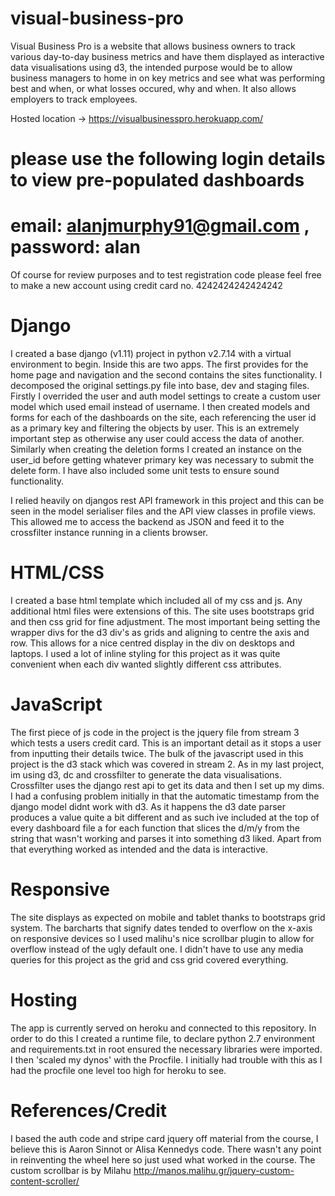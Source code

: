 # visual-business-pro
Visual Business Pro is a website that allows business owners to track various day-to-day business
metrics and have them displayed as interactive data visualisations using d3, the intended purpose would be to allow business
managers to home in on key metrics and see what was performing best and when, or what losses occured, why and when. It also allows
employers to track employees.

Hosted location -> https://visualbusinesspro.herokuapp.com/
# please use the following login details to view pre-populated dashboards
# email: alanjmurphy91@gmail.com , password: alan

Of course for review purposes and to test registration code please feel free to make a new account using credit card no.  4242424242424242


# Django
I created a base django (v1.11) project in python v2.7.14 with a virtual environment to begin. Inside this are two apps. The first provides for the home page and navigation
and the second contains the sites functionality. I decomposed the original settings.py file into base, dev and staging files.
Firstly I overrided the user and auth model settings to create a custom user model which used email instead of username. I then created models and forms
for each of the dashboards on the site, each referencing the user id as a primary key and filtering the objects by user. This is an 
extremely important step as otherwise any user could access the data of another. Similarly when creating the deletion forms I created
an instance on the user_id before getting whatever primary key was necessary to submit the delete form. I have also included some unit tests to ensure
sound functionality.

I relied heavily on djangos rest API framework in this project and this can be seen in the model serialiser files and the API view classes in
profile views. This allowed me to access the backend as JSON and feed it to the crossfilter instance running in a clients browser.

# HTML/CSS

I created a base html template which included all of my css and js. Any additional html files were extensions of this. 
The site uses bootstraps grid and then css grid for fine adjustment. The most important being setting the wrapper divs
for the d3 div's as grids and aligning to centre the axis and row. This allows for a nice centred display in the div
on desktops and laptops. I used a lot of inline styling for this project as it was quite
convenient when each div wanted slightly different css attributes. 

# JavaScript

The first piece of js code in the project is the jquery file from stream 3 which tests a users credit card. This is an important detail as it stops
a user from inputting their details twice. The bulk of the javascript used in this project is the d3 stack which was covered in stream 2.
As in my last project, im using d3, dc and crossfilter to generate the data visualisations. Crossfilter uses the django rest api to get
its data and then I set up my dims. I had a confusing problem initially in that the automatic timestamp from the django model didnt work
with d3. As it happens the d3 date parser produces a value quite a bit different and as such ive included at the top of every dashboard
file a for each function that slices the d/m/y from the string that wasn't working and parses it into something d3 liked. Apart from
that everything worked as intended and the data is interactive.

# Responsive

The site displays as expected on mobile and tablet thanks to bootstraps grid system. The barcharts that signify dates tended
to overflow on the x-axis on responsive devices so I used malihu's nice scrollbar plugin to allow for overflow instead of the ugly default one. I
didn't have to use any media queries for this project as the grid and css grid covered everything.

# Hosting

The app is currently served on heroku and connected to this repository. In order to do this I created a runtime file, to declare 
python 2.7 environment and requirements.txt in root ensured the necessary libraries were imported. I then 'scaled my dynos' with the Procfile.
I initially had trouble with this as I had the procfile one level too high for heroku to see.

# References/Credit

I based the auth code and stripe card jquery off material from the course, I believe this is Aaron Sinnot or Alisa Kennedys code. There wasn't any point in reinventing the wheel here so just used what worked in the course.
The custom scrollbar is by Milahu http://manos.malihu.gr/jquery-custom-content-scroller/


